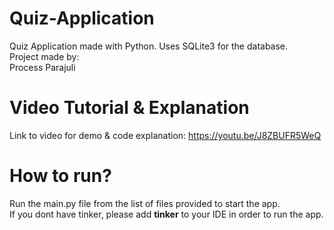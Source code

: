 # Quiz-Application
Quiz Application made with Python. Uses SQLite3 for the database.<br>
Project made by:<br>
Process Parajuli

# Video Tutorial & Explanation
Link to video for demo & code explanation: <a href="https://youtu.be/J8ZBUFR5WeQ">https://youtu.be/J8ZBUFR5WeQ</a>

# How to run?
Run the main.py file from the list of files provided to start the app.<br>
If you dont have tinker, please add <b>tinker</b> to your IDE in order to run the app.



